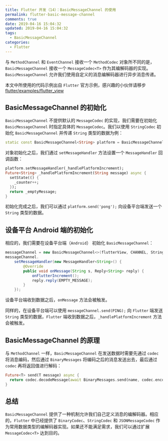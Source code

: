 ```yaml
---
title: Flutter 开发（14）：BasicMessageChannel 的使用
permalink: flutter-basic-message-channel
comments: true
date: 2019-04-16 15:04:32
updated: 2019-04-16 15:04:32
tags:
  - BasicMessageChannel
categories:
  - Flutter
---
```


与 `MethodChannel` 和 `EventChannel` 接收一个 `MethodCodec` 对象所不同的是，`BasicMessageChannel` 接收一个 `MessageCodec<T>` 作为其编解码器的实现。`BasicMessageChannel` 允许我们使用自定义的消息编解码器进行异步消息传递。

本文中所使用的代码示例出自 `Flutter` 官方示例，感兴趣的小伙伴请移步 [flutter/examples/flutter_view](https://github.com/flutter/flutter/tree/master/examples/flutter_view)

<!--more-->
## BasicMessageChannel 的初始化

`BasicMessageChannel` 不提供默认的 `MessageCodec` 的实现，我们需要在初始化 `BasicMessageChannel` 时指定具体的 `MessageCodec`。我们以使用 `StringCodec` 初始化 `BasicMessageChannel` 并传递 `String` 类型的数据为例：

```dart
static const BasicMessageChannel<String> platform = BasicMessageChannel<String>(_channel, StringCodec());
```

对象初始化之后，我们通过 `setMessageHandler` 方法设置一个 `MessageHandler` 回调函数：

```dart
platform.setMessageHandler(_handlePlatformIncrement);
Future<String> _handlePlatformIncrement(String message) async {
  setState(() {
    _counter++;
  });
  return _emptyMessage;
}
```

初始化完成之后，我们可以通过 `platform.send('pong');` 向设备平台端发送一个 `String` 类型的数据。

## 设备平台 Android 端的初始化

相应的，我们需要在设备平台端（`Android`） 初始化 `BasicMessageChannel`：

```java
messageChannel = new BasicMessageChannel<>(flutterView, CHANNEL, StringCodec.INSTANCE);
messageChannel.
    setMessageHandler(new MessageHandler<String>() {
        @Override
        public void onMessage(String s, Reply<String> reply) {
            onFlutterIncrement();
            reply.reply(EMPTY_MESSAGE);
        }
    });
```

设备平台端收到数据之后，`onMessage` 方法会被触发。

同样的，在设备平台端可以使用 `messageChannel.send(PING);` 向 `Flutter` 端发送 `String` 类型的数据，`Flutter` 端收到数据之后，`_handlePlatformIncrement` 方法会被触发。

## BasicMessageChannel 的原理

与 `MethodChannel` 一样，`BasicMessageChannel` 在发送数据时需要先通过 `codec` 将消息编码，然后通过 `BinaryMessages` 将编码之后的消息发送出去，最后通过 `codec` 再将返回值进行解码：

```dart
Future<T> send(T message) async {
  return codec.decodeMessage(await BinaryMessages.send(name, codec.encodeMessage(message)));
}
```

## 总结

`BasicMessageChannel` 提供了一种机制允许我们自己定义消息的编解码器。相应的，`Flutter` 中已经提供了 `BinaryCodec`、`StringCodec` 和 `JSONMessageCodec` 作为常用数据类型的编解码器实现。如果还不能满足需求，我们可以通过扩展 `MessageCodec<T>` 达到目的。
